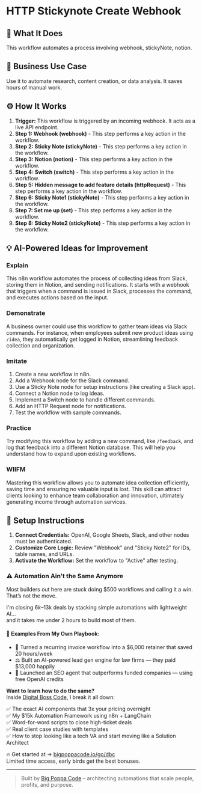 # HTTP Stickynote Create Webhook

## 🚀 What It Does
This workflow automates a process involving webhook, stickyNote, notion.

## 💼 Business Use Case
Use it to automate research, content creation, or data analysis. It saves hours of manual work.

## ⚙️ How It Works
1.  **Trigger:** This workflow is triggered by an incoming webhook. It acts as a live API endpoint.
2. **Step 1: Webhook (webhook)** - This step performs a key action in the workflow.
3. **Step 2: Sticky Note (stickyNote)** - This step performs a key action in the workflow.
4. **Step 3: Notion (notion)** - This step performs a key action in the workflow.
5. **Step 4: Switch (switch)** - This step performs a key action in the workflow.
6. **Step 5: Hidden message to add feature details (httpRequest)** - This step performs a key action in the workflow.
7. **Step 6: Sticky Note1 (stickyNote)** - This step performs a key action in the workflow.
8. **Step 7: Set me up (set)** - This step performs a key action in the workflow.
9. **Step 8: Sticky Note2 (stickyNote)** - This step performs a key action in the workflow.

## 💡 AI-Powered Ideas for Improvement
### Explain
This n8n workflow automates the process of collecting ideas from Slack, storing them in Notion, and sending notifications. It starts with a webhook that triggers when a command is issued in Slack, processes the command, and executes actions based on the input.

### Demonstrate
A business owner could use this workflow to gather team ideas via Slack commands. For instance, when employees submit new product ideas using `/idea`, they automatically get logged in Notion, streamlining feedback collection and organization.

### Imitate
1. Create a new workflow in n8n.
2. Add a Webhook node for the Slack command.
3. Use a Sticky Note node for setup instructions (like creating a Slack app).
4. Connect a Notion node to log ideas.
5. Implement a Switch node to handle different commands.
6. Add an HTTP Request node for notifications.
7. Test the workflow with sample commands.

### Practice
Try modifying this workflow by adding a new command, like `/feedback`, and log that feedback into a different Notion database. This will help you understand how to expand upon existing workflows.

### WIIFM
Mastering this workflow allows you to automate idea collection efficiently, saving time and ensuring no valuable input is lost. This skill can attract clients looking to enhance team collaboration and innovation, ultimately generating income through automation services.

## 🔧 Setup Instructions
1. **Connect Credentials:** OpenAI, Google Sheets, Slack, and other nodes must be authenticated.
2. **Customize Core Logic:** Review "Webhook" and "Sticky Note2" for IDs, table names, and URLs.
3. **Activate the Workflow:** Set the workflow to "Active" after testing.

### ⚠️ Automation Ain’t the Same Anymore

Most builders out here are stuck doing $500 workflows and calling it a win.  
That’s not the move.  

I'm closing $6k–$13k deals by stacking simple automations with lightweight AI...  
and it takes me under 2 hours to build most of them.

#### 🧠 Examples From My Own Playbook:
- 🔁 Turned a recurring invoice workflow into a $6,000 retainer that saved 20 hours/week  
- ⚖️ Built an AI-powered lead gen engine for law firms — they paid $13,000 happily  
- 🚀 Launched an SEO agent that outperforms funded companies — using free OpenAI credits  

**Want to learn how to do the same?**  
Inside [Digital Boss Code](https://bigpoppacode.io/go/dbc), I break it all down:

✅ The exact AI components that 3x your pricing overnight  
✅ My $15k Automation Framework using n8n + LangChain  
✅ Word-for-word scripts to close high-ticket deals  
✅ Real client case studies with templates  
✅ How to stop looking like a tech VA and start moving like a Solution Architect  

🔥 Get started at → [bigpoppacode.io/go/dbc](https://bigpoppacode.io/go/dbc)  
Limited time access, early birds get the best bonuses.

---
> Built by [Big Poppa Code](https://bigpoppacode.io) – architecting automations that scale people, profits, and purpose.
